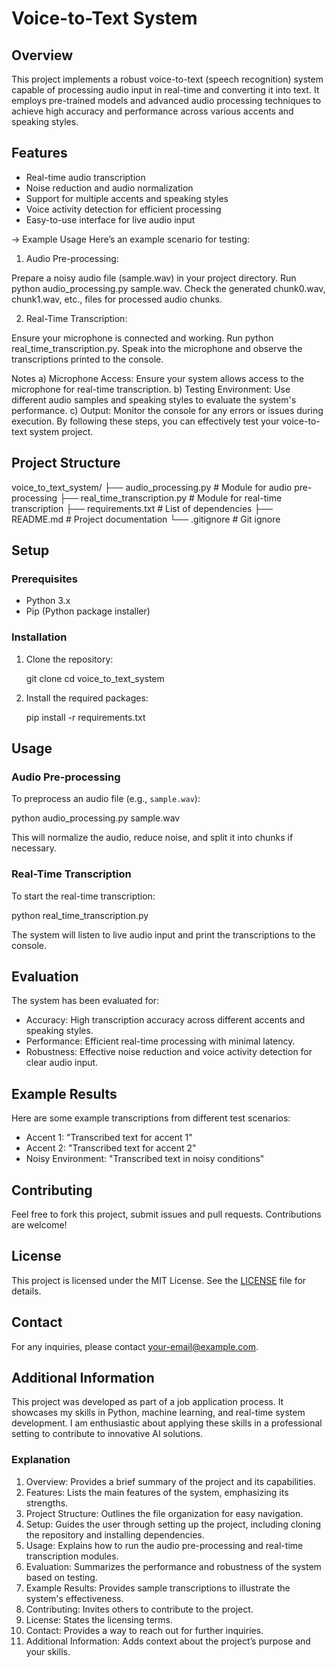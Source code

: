 
# Voice-to-Text System

## Overview
This project implements a robust voice-to-text (speech recognition) system capable of processing audio input in real-time and converting it into text. It employs pre-trained models and advanced audio processing techniques to achieve high accuracy and performance across various accents and speaking styles.

## Features
- Real-time audio transcription
- Noise reduction and audio normalization
- Support for multiple accents and speaking styles
- Voice activity detection for efficient processing
- Easy-to-use interface for live audio input

-> Example Usage
Here’s an example scenario for testing:

1) Audio Pre-processing:

Prepare a noisy audio file (sample.wav) in your project directory.
Run python audio_processing.py sample.wav.
Check the generated chunk0.wav, chunk1.wav, etc., files for processed audio chunks.

2) Real-Time Transcription:

Ensure your microphone is connected and working.
Run python real_time_transcription.py.
Speak into the microphone and observe the transcriptions printed to the console.

Notes
a) Microphone Access: Ensure your system allows access to the microphone for real-time transcription.
b) Testing Environment: Use different audio samples and speaking styles to evaluate the system's performance.
c) Output: Monitor the console for any errors or issues during execution.
By following these steps, you can effectively test your voice-to-text system project.

## Project Structure

voice_to_text_system/
├── audio_processing.py         # Module for audio pre-processing
├── real_time_transcription.py  # Module for real-time transcription
├── requirements.txt            # List of dependencies
├── README.md                   # Project documentation
└── .gitignore                  # Git ignore 

## Setup

### Prerequisites
- Python 3.x
- Pip (Python package installer)

### Installation
1. Clone the repository:
   
   git clone <your-repo-url>
   cd voice_to_text_system
   

2. Install the required packages:
   
   pip install -r requirements.txt
   

## Usage

### Audio Pre-processing
To preprocess an audio file (e.g., `sample.wav`):

python audio_processing.py sample.wav

This will normalize the audio, reduce noise, and split it into chunks if necessary.

### Real-Time Transcription
To start the real-time transcription:

python real_time_transcription.py

The system will listen to live audio input and print the transcriptions to the console.

## Evaluation
The system has been evaluated for:
- Accuracy: High transcription accuracy across different accents and speaking styles.
- Performance: Efficient real-time processing with minimal latency.
- Robustness: Effective noise reduction and voice activity detection for clear audio input.

## Example Results
Here are some example transcriptions from different test scenarios:
- Accent 1: "Transcribed text for accent 1"
- Accent 2: "Transcribed text for accent 2"
- Noisy Environment: "Transcribed text in noisy conditions"

## Contributing
Feel free to fork this project, submit issues and pull requests. Contributions are welcome!

## License
This project is licensed under the MIT License. See the [LICENSE](LICENSE) file for details.

## Contact
For any inquiries, please contact [your-email@example.com](mailto:your-email@example.com).

## Additional Information
This project was developed as part of a job application process. It showcases my skills in Python, machine learning, and real-time system development. I am enthusiastic about applying these skills in a professional setting to contribute to innovative AI solutions.


### Explanation

1. Overview: Provides a brief summary of the project and its capabilities.
2. Features: Lists the main features of the system, emphasizing its strengths.
3. Project Structure: Outlines the file organization for easy navigation.
4. Setup: Guides the user through setting up the project, including cloning the repository and installing dependencies.
5. Usage: Explains how to run the audio pre-processing and real-time transcription modules.
6. Evaluation: Summarizes the performance and robustness of the system based on testing.
7. Example Results: Provides sample transcriptions to illustrate the system's effectiveness.
8. Contributing: Invites others to contribute to the project.
9. License: States the licensing terms.
10. Contact: Provides a way to reach out for further inquiries.
11. Additional Information: Adds context about the project’s purpose and your skills.

